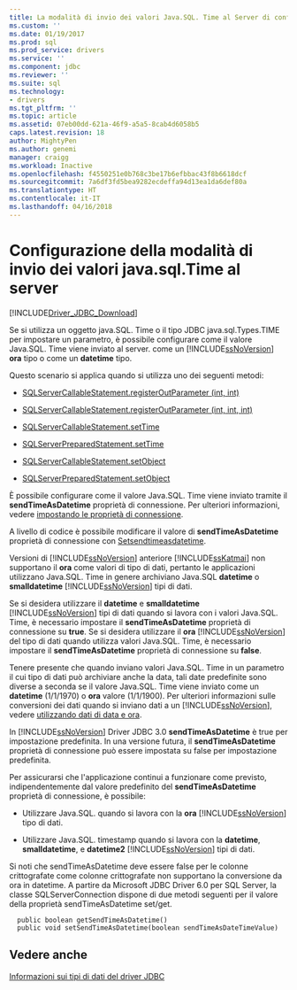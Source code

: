 ```yaml
---
title: La modalità di invio dei valori Java.SQL. Time al Server di configurazione | Documenti Microsoft
ms.custom: ''
ms.date: 01/19/2017
ms.prod: sql
ms.prod_service: drivers
ms.service: ''
ms.component: jdbc
ms.reviewer: ''
ms.suite: sql
ms.technology:
- drivers
ms.tgt_pltfrm: ''
ms.topic: article
ms.assetid: 07eb00dd-621a-46f9-a5a5-8cab4d6058b5
caps.latest.revision: 18
author: MightyPen
ms.author: genemi
manager: craigg
ms.workload: Inactive
ms.openlocfilehash: f4550251e0b768c3be17b6efbbac43f8b6618dcf
ms.sourcegitcommit: 7a6df3fd5bea9282ecdeffa94d13ea1da6def80a
ms.translationtype: HT
ms.contentlocale: it-IT
ms.lasthandoff: 04/16/2018
---
```

# <a name="configuring-how-javasqltime-values-are-sent-to-the-server"></a>Configurazione della modalità di invio dei valori java.sql.Time al server
[!INCLUDE[Driver_JDBC_Download](../../includes/driver_jdbc_download.md)]

  Se si utilizza un oggetto java.SQL. Time o il tipo JDBC java.sql.Types.TIME per impostare un parametro, è possibile configurare come il valore Java.SQL. Time viene inviato al server. come un [!INCLUDE[ssNoVersion](../../includes/ssnoversion_md.md)] **ora** tipo o come un **datetime** tipo.  
  
 Questo scenario si applica quando si utilizza uno dei seguenti metodi:  
  
-   [SQLServerCallableStatement.registerOutParameter (int, int)](../../connect/jdbc/reference/registeroutparameter-method-int-int.md)  
  
-   [SQLServerCallableStatement.registerOutParameter (int, int, int)](../../connect/jdbc/reference/registeroutparameter-method-int-int-int.md)  
  
-   [SQLServerCallableStatement.setTime](../../connect/jdbc/reference/settime-method-sqlservercallablestatement.md)  
  
-   [SQLServerPreparedStatement.setTime](../../connect/jdbc/reference/settime-method-sqlserverpreparedstatement.md)  
  
-   [SQLServerCallableStatement.setObject](../../connect/jdbc/reference/setobject-method-sqlservercallablestatement.md)  
  
-   [SQLServerPreparedStatement.setObject](../../connect/jdbc/reference/setobject-method-sqlserverpreparedstatement.md)  
  
 È possibile configurare come il valore Java.SQL. Time viene inviato tramite il **sendTimeAsDatetime** proprietà di connessione. Per ulteriori informazioni, vedere [impostando le proprietà di connessione](../../connect/jdbc/setting-the-connection-properties.md).  
  
 A livello di codice è possibile modificare il valore di **sendTimeAsDatetime** proprietà di connessione con [Setsendtimeasdatetime](../../connect/jdbc/reference/setsendtimeasdatetime-method-sqlserverdatasource.md).  
  
 Versioni di [!INCLUDE[ssNoVersion](../../includes/ssnoversion_md.md)] anteriore [!INCLUDE[ssKatmai](../../includes/sskatmai_md.md)] non supportano il **ora** come valori di tipo di dati, pertanto le applicazioni utilizzano Java.SQL. Time in genere archiviano Java.SQL **datetime** o **smalldatetime** [!INCLUDE[ssNoVersion](../../includes/ssnoversion_md.md)] tipi di dati.  
  
 Se si desidera utilizzare il **datetime** e **smalldatetime** [!INCLUDE[ssNoVersion](../../includes/ssnoversion_md.md)] tipi di dati quando si lavora con i valori Java.SQL. Time, è necessario impostare il **sendTimeAsDatetime** proprietà di connessione su **true**. Se si desidera utilizzare il **ora** [!INCLUDE[ssNoVersion](../../includes/ssnoversion_md.md)] del tipo di dati quando utilizza valori Java.SQL. Time, è necessario impostare il **sendTimeAsDatetime** proprietà di connessione su **false**.  
  
 Tenere presente che quando inviano valori Java.SQL. Time in un parametro il cui tipo di dati può archiviare anche la data, tali date predefinite sono diverse a seconda se il valore Java.SQL. Time viene inviato come un **datetime** (1/1/1970) o **ora** valore (1/1/1900). Per ulteriori informazioni sulle conversioni dei dati quando si inviano dati a un [!INCLUDE[ssNoVersion](../../includes/ssnoversion_md.md)], vedere [utilizzando dati di data e ora](http://go.microsoft.com/fwlink/?LinkID=145211).  
  
 In [!INCLUDE[ssNoVersion](../../includes/ssnoversion_md.md)] Driver JDBC 3.0 **sendTimeAsDatetime** è true per impostazione predefinita. In una versione futura, il **sendTimeAsDatetime** proprietà di connessione può essere impostata su false per impostazione predefinita.  
  
 Per assicurarsi che l'applicazione continui a funzionare come previsto, indipendentemente dal valore predefinito del **sendTimeAsDatetime** proprietà di connessione, è possibile:  
  
-   Utilizzare Java.SQL. quando si lavora con la **ora** [!INCLUDE[ssNoVersion](../../includes/ssnoversion_md.md)] tipo di dati.  
  
-   Utilizzare Java.SQL. timestamp quando si lavora con la **datetime**, **smalldatetime**, e **datetime2** [!INCLUDE[ssNoVersion](../../includes/ssnoversion_md.md)] tipi di dati.  
  
Si noti che sendTimeAsDatetime deve essere false per le colonne crittografate come colonne crittografate non supportano la conversione da ora in datetime. A partire da Microsoft JDBC Driver 6.0 per SQL Server, la classe SQLServerConnection dispone di due metodi seguenti per il valore della proprietà sendTimeAsDatetime set/get.

```
  public boolean getSendTimeAsDatetime()
  public void setSendTimeAsDatetime(boolean sendTimeAsDateTimeValue)
```
  
## <a name="see-also"></a>Vedere anche  
 [Informazioni sui tipi di dati del driver JDBC](../../connect/jdbc/understanding-the-jdbc-driver-data-types.md)  
  
  
